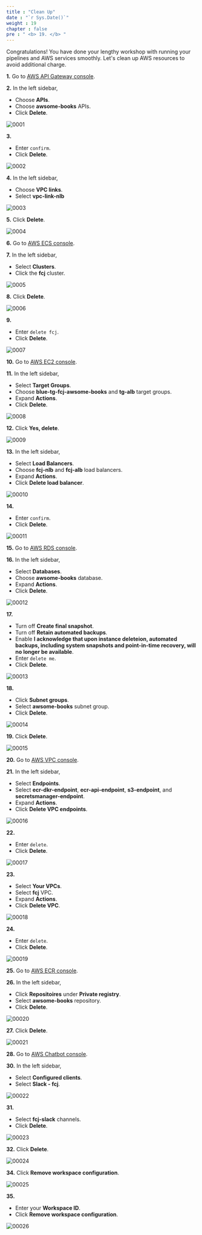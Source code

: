 ```yaml
---
title : "Clean Up"
date : "`r Sys.Date()`"
weight : 19
chapter : false
pre : " <b> 19. </b> "
---
```


Congratulations! You have done your lengthy workshop with running your pipelines and AWS services smoothly.  Let's clean up AWS resources to avoid additional charge.  

**1.** Go to [AWS API Gateway console](https://console.aws.amazon.com/apigateway/).

**2.** In the left sidebar,

- Choose **APIs**.
- Choose **awsome-books** APIs.
- Click **Delete**.

![0001](/images/19/0001.svg?featherlight=false&width=100pc)

**3.** 

- Enter `confirm`.
- Click **Delete**.

![0002](/images/19/0002.svg?featherlight=false&width=100pc)

**4.** In the left sidebar,

- Choose **VPC links**.
- Select **vpc-link-nlb**

![0003](/images/19/0003.svg?featherlight=false&width=100pc)

**5.** Click **Delete**.

![0004](/images/19/0004.svg?featherlight=false&width=100pc)

**6.** Go to [AWS ECS console](https://console.aws.amazon.com/ecs/).

**7.** In the left sidebar,

- Select **Clusters**.
- Click the **fcj** cluster.
  
![0005](/images/19/0005.svg?featherlight=false&width=100pc)

**8.** Click **Delete**.

![0006](/images/19/0006.svg?featherlight=false&width=100pc)

**9.**

- Enter `delete fcj`.
- Click **Delete**.

![0007](/images/19/0007.svg?featherlight=false&width=100pc)

**10.** Go to [AWS EC2 console](https://console.aws.amazon.com/ec2).

**11.** In the left sidebar,

- Select **Target Groups**.
- Choose **blue-tg-fcj-awsome-books** and **tg-alb** target groups.
- Expand **Actions**.
- Click **Delete**.

![0008](/images/19/0008.svg?featherlight=false&width=100pc)

**12.** Click **Yes, delete**.

![0009](/images/19/0009.svg?featherlight=false&width=100pc)

**13.** In the left sidebar,

- Select **Load Balancers**.
- Choose **fcj-nlb** and **fcj-alb** load balancers.
- Expand **Actions**.
- Click **Delete load balancer**.

![00010](/images/19/00010.svg?featherlight=false&width=100pc)

**14.**

- Enter `confirm`.
- Click **Delete**.

![00011](/images/19/00011.svg?featherlight=false&width=100pc)

**15.** Go to [AWS RDS console](https://console.aws.amazon.com/rds).

**16.** In the left sidebar,

- Select **Databases**.
- Choose **awsome-books** database.
- Expand **Actions**.
- Click **Delete**.

![00012](/images/19/00012.svg?featherlight=false&width=100pc)

**17.**

- Turn off **Create final snapshot**.
- Turn off **Retain automated backups**.
- Enable **I acknowledge that upon instance deleteion, automated backups, including system snapshots and point-in-time recovery, will no longer be available**.
- Enter `delete me`.
- Click **Delete**.

![00013](/images/19/00013.svg?featherlight=false&width=100pc)

**18.**

- Click **Subnet groups**.
- Select **awsome-books** subnet group.
- Click **Delete**.

![00014](/images/19/00014.svg?featherlight=false&width=100pc)

**19.** Click **Delete**.

![00015](/images/19/00015.svg?featherlight=false&width=100pc)

**20.** Go to [AWS VPC console](https://console.aws.amazon.com/vpc).

**21.** In the left sidebar,

- Select **Endpoints**.
- Select **ecr-dkr-endpoint**, **ecr-api-endpoint**, **s3-endpoint**, and **secretsmanager-endpoint**.
- Expand **Actions**.
- Click **Delete VPC endpoints**.

![00016](/images/19/00016.svg?featherlight=false&width=100pc)

**22.**

- Enter `delete`.
- Click **Delete**.

![00017](/images/19/00017.svg?featherlight=false&width=100pc)

**23.**

- Select **Your VPCs**.
- Select **fcj** VPC.
- Expand **Actions**.
- Click **Delete VPC**.

![00018](/images/19/00018.svg?featherlight=false&width=100pc)

**24.**

- Enter `delete`.
- Click **Delete**.

![00019](/images/19/00019.svg?featherlight=false&width=100pc)

**25.** Go to [AWS ECR console](https://console.aws.amazon.com/ecr).

**26.** In the left sidebar,

- Click **Repositoires** under **Private registry**.
- Select **awsome-books** repository.
- Click **Delete**.

![00020](/images/19/00020.svg?featherlight=false&width=100pc)

**27.** Click **Delete**.

![00021](/images/19/00021.svg?featherlight=false&width=100pc)

**28.** Go to [AWS Chatbot console](https://console.aws.amazon.com/chatbot).

**30.** In the left sidebar,

- Select **Configured clients**.
- Select **Slack - fcj**.

![00022](/images/19/00022.svg?featherlight=false&width=100pc)

**31.**

- Select **fcj-slack** channels.
- Click **Delete**.

![00023](/images/19/00023.svg?featherlight=false&width=100pc)

**32.** Click **Delete**.

![00024](/images/19/00024.svg?featherlight=false&width=100pc)

**34.** Click **Remove workspace configuration**.

![00025](/images/19/00025.svg?featherlight=false&width=100pc)

**35.**

- Enter your **Workspace ID**.
- Click **Remove workspace configuration**.

![00026](/images/19/00026.svg?featherlight=false&width=100pc)

